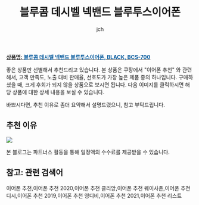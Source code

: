 ﻿---
layout: post
title: "블루콤 데시벨 넥밴드 블루투스이어폰"
author: jch
categories: [가전제품]
tags:
  [
    이어폰 추천,
    이어폰 추천 2020,
    이어폰 추천 클리앙,
    이어폰 추천 퀘이사존,
    이어폰 추천 디시,
    이어폰 추천 2019,
    이어폰 추천 영디비,
    이어폰 추천 2021,
    이어폰 추천 리스트,
  ]
image: https://static.coupangcdn.com/image/retail/images/437282451072967-7de25017-babe-408f-9f73-8c63e4cdcf49.png
description: "쿠팡에서 이어폰 추천 관련 상품으로 가장 고객 선호도가 높은 제품 중 하나입니다."
---

<a href="https://link.coupang.com/re/AFFSDP?lptag=AF7868842&pageKey=328714176&itemId=1051213428&vendorItemId=5518026866&traceid=V0-153-6262d695f688abc2"><b>상품명: <font color='#01579B'>블루콤 데시벨 넥밴드 블루투스이어폰, BLACK, BCS-700</font></b></a>

좋은 상품만 선별해서 추천드리고 있습니다.
본 상품은 쿠팡에서 "이어폰 추천" 와 관련해서, 고객 만족도, 노출 대비 판매율, 선호도가 가장 높은 제품 중의 하나입니다.
구매하셨을 때, 크게 후회가 되지 않을 상품으로 보시면 됩니다.
다음 이미지를 클릭하시면 해당 상품에 대한 상세 내용을 보실 수 있습니다.

바쁘시다면, 추천 이유로 좀더 요약해서 설명드렸으니, 참고 부탁드립니다.

## 추천 이유

<a href="https://link.coupang.com/re/AFFSDP?lptag=AF7868842&pageKey=328714176&itemId=1051213428&vendorItemId=5518026866&traceid=V0-153-6262d695f688abc2"><img src="https://thumbnail8.coupangcdn.com/thumbnails/remote/q89/image/retail/images/11685158617668-c23bb845-b29a-4321-a8e7-86bba4aca833.jpg"></a>

본 블로그는 파트너스 활동을 통해 일정액의 수수료를 제공받을 수 있습니다.

## 참고: 관련 검색어

이어폰 추천,이어폰 추천 2020,이어폰 추천 클리앙,이어폰 추천 퀘이사존,이어폰 추천 디시,이어폰 추천 2019,이어폰 추천 영디비,이어폰 추천 2021,이어폰 추천 리스트
